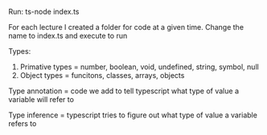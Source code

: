 Run: ts-node index.ts

For each lecture I created a folder for code at a given time. Change the name to index.ts and execute to run


Types:
1) Primative types = number, boolean, void, undefined, string, symbol, null
2) Object types = funcitons, classes, arrays, objects 

Type annotation = code we add to tell typescript what type of value a variable will refer to

Type inference = typescript tries to figure out what type of value a variable refers to 